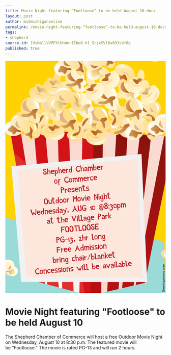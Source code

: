 ```yaml
---
title: Movie Night featuring “Footloose” to be held August 10.docx
layout: post
author: midmichiganonline
permalink: /movie-night-featuring-“footloose”-to-be-held-august-10.docx/
tags:
- shepherd
source-id: 1VsNb1lVVPFXlHhWmr1Ibo8-h1_ScjxSVl6a89Jsbf0g
published: true
---
```

![](public/xN6YK3RznsQiBWY8GA7gJA_img_0.png)

# Movie Night featuring "Footloose" to be held August 10

The Shepherd Chamber of Commerce will host a free Outdoor Movie Night on Wednesday, August 10 at 8:30 p.m. The featured movie will be "Footloose." The movie is rated PG-13 and will run 2 hours.

